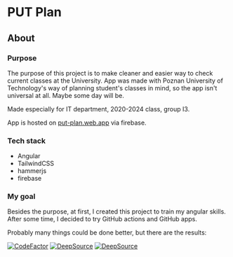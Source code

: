 # PUT Plan

## About

### Purpose

The purpose of this project is to make cleaner and easier way to check current classes at the University. App was made with Poznan University of Technology's way of planning student's classes in mind, so the app isn't universal at all. Maybe some day will be.

Made especially for IT department, 2020-2024 class, group I3.

App is hosted on [put-plan.web.app](https://put-plan.web.app) via firebase.

### Tech stack

- Angular 
- TailwindCSS
- hammerjs
- firebase

### My goal

Besides the purpose, at first, I created this project to train my angular skills. After some time, I decided to try GitHub actions and GitHub apps.

Probably many things could be done better, but there are the results:

<a href="https://www.codefactor.io/repository/github/adriankokot/put-plan"><img src="https://www.codefactor.io/repository/github/adriankokot/put-plan/badge" alt="CodeFactor" /></a>
[![DeepSource](https://deepsource.io/gh/AdrianKokot/put-plan.svg/?label=active+issues&token=AQq73pPzNGGm4_MkmnBv1_5Q)](https://deepsource.io/gh/AdrianKokot/put-plan/?ref=repository-badge)
[![DeepSource](https://deepsource.io/gh/AdrianKokot/put-plan.svg/?label=resolved+issues&token=AQq73pPzNGGm4_MkmnBv1_5Q)](https://deepsource.io/gh/AdrianKokot/put-plan/?ref=repository-badge)
